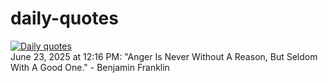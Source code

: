# daily-quotes
[![Daily quotes](https://github.com/ceepu8/daily-quotes/actions/workflows/daily-quote.yml/badge.svg)](https://github.com/ceepu8/daily-quotes/actions/workflows/daily-quote.yml)<br/>
June 23, 2025 at 12:16 PM: "Anger Is Never Without A Reason, But Seldom With A Good One." - Benjamin Franklin

